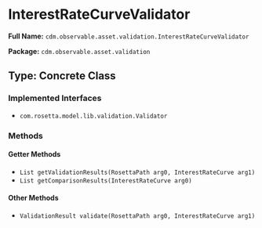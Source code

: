 # InterestRateCurveValidator

**Full Name:** `cdm.observable.asset.validation.InterestRateCurveValidator`

**Package:** `cdm.observable.asset.validation`

## Type: Concrete Class

### Implemented Interfaces

- `com.rosetta.model.lib.validation.Validator`

### Methods

#### Getter Methods

- `List getValidationResults(RosettaPath arg0, InterestRateCurve arg1)`
- `List getComparisonResults(InterestRateCurve arg0)`

#### Other Methods

- `ValidationResult validate(RosettaPath arg0, InterestRateCurve arg1)`

